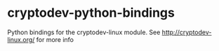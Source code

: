 # cryptodev-python-bindings
Python bindings for the cryptodev-linux module. See <a href="http://cryptodev-linux.org/">http://cryptodev-linux.org/</a> for more info
